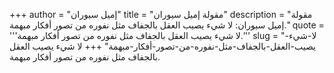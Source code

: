 +++
author = "إميل سيوران"
title = "مقولة إميل سيوران"
description = "مقولة إميل سيوران: لا شيء يصيب العقل بالجفاف مثل نفوره من تصور أفكار مبهمة."
quote = '''لا شيء يصيب العقل بالجفاف مثل نفوره من تصور أفكار مبهمة.'''
slug = "لا-شيء-يصيب-العقل-بالجفاف-مثل-نفوره-من-تصور-أفكار-مبهمة"
+++
لا شيء يصيب العقل بالجفاف مثل نفوره من تصور أفكار مبهمة.
